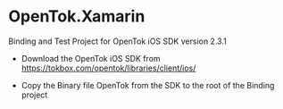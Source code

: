 OpenTok.Xamarin
===============

Binding and Test Project for OpenTok iOS SDK version 2.3.1

- Download the OpenTok iOS SDK from https://tokbox.com/opentok/libraries/client/ios/

- Copy the Binary file OpenTok from the SDK to the root of the Binding project

